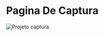 # Pagina De Captura 

![Projeto captura](https://user-images.githubusercontent.com/89525306/181384930-2344ea1a-193e-4a77-8936-8210fcb6fa73.PNG)
